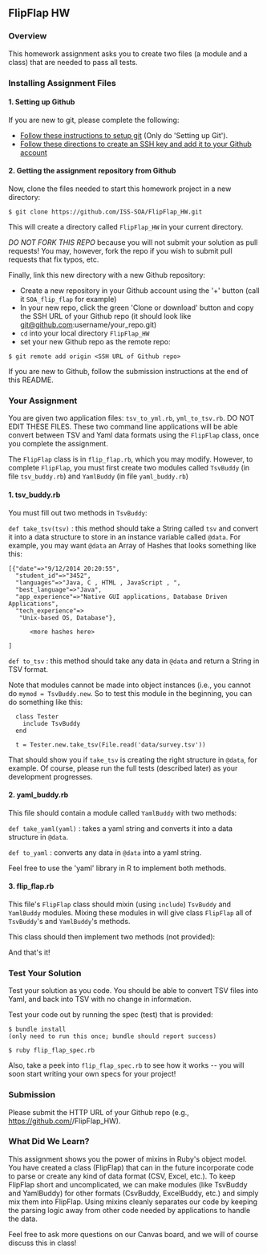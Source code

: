## FlipFlap HW

### Overview

This homework assignment asks you to create two files (a module and a class) that are needed to pass all tests.

### Installing Assignment Files

#### 1. Setting up Github
If you are new to git, please complete the following:

- [Follow these instructions to setup git](https://help.github.com/articles/set-up-git/) (Only do 'Setting up Git').
- [Follow these directions to create an SSH key and add it to your Github account](https://help.github.com/articles/generating-a-new-ssh-key-and-adding-it-to-the-ssh-agent/)

#### 2. Getting the assignment repository from Github
Now, clone the files needed to start this homework project in a new directory:

    $ git clone https://github.com/ISS-SOA/FlipFlap_HW.git

This will create a directory called `FlipFlap_HW` in your current directory.

*DO NOT FORK THIS REPO* because you will not submit your solution as pull requests! You may, however, fork the repo if you wish to submit pull requests that fix typos, etc.

Finally, link this new directory with a new Github repository:
- Create a new repository in your Github account using the '+' button (call it `SOA_flip_flap` for example)
- In your new repo, click the green 'Clone or download' button and copy the SSH URL of your Github repo (it should look like git@github.com:username/your_repo.git)
- `cd` into your local directory `FlipFlap_HW`
- set your new Github repo as the remote repo:

`$ git remote add origin <SSH URL of Github repo>`

If you are new to Github, follow the submission instructions at the end of this README.


### Your Assignment

You are given two application files: `tsv_to_yml.rb`, `yml_to_tsv.rb`. DO NOT EDIT THESE FILES. These two command line applications will be able convert between TSV and Yaml data formats using the `FlipFlap` class, once you complete the assignment.

The `FlipFlap` class is in `flip_flap.rb`, which you may modify.
However, to complete `FlipFlap`, you must first create two modules called `TsvBuddy` (in file `tsv_buddy.rb`) and `YamlBuddy` (in file `yaml_buddy.rb`)

#### 1. tsv_buddy.rb

You must fill out two methods in `TsvBuddy`:

`def take_tsv(tsv)` : this method should take a String called `tsv` and convert
it into a data structure to store in an instance variable called `@data`. For example, you may want `@data` an Array of Hashes that looks something like this:

```
[{"date"=>"9/12/2014 20:20:55",
  "student_id"=>"3452",
  "languages"=>"Java, C , HTML , JavaScript , ",
  "best_language"=>"Java",
  "app_experience"=>"Native GUI applications, Database Driven Applications",
  "tech_experience"=>
   "Unix-based OS, Database"},

      <more hashes here>

]
```

`def to_tsv` : this method should take any data in `@data` and return a String
in TSV format.

Note that modules cannot be made into object instances (i.e., you cannot do
`mymod = TsvBuddy.new`.  So to test this module in the beginning, you can do something like this:

```
  class Tester
    include TsvBuddy
  end

  t = Tester.new.take_tsv(File.read('data/survey.tsv'))
```

That should show you if `take_tsv` is creating the right structure in `@data`, for example. Of course, please run the full tests (described later) as your development progresses.

#### 2. yaml_buddy.rb

This file should contain a module called `YamlBuddy` with two methods:

`def take_yaml(yaml)` : takes a yaml string and converts it into a data structure in `@data`.

`def to_yaml` : converts any data in `@data` into a yaml string.

Feel free to use the 'yaml' library in R to implement both methods.

#### 3. flip_flap.rb

This file's `FlipFlap` class should mixin (using `include`) `TsvBuddy` and `YamlBuddy` modules.
Mixing these modules in will give class `FlipFlap` all of `TsvBuddy`'s and `YamlBuddy`'s methods.

This class should then implement two methods (not provided):

And that's it!

### Test Your Solution

Test your solution as you code. You should be able to convert TSV files into Yaml,
and back into TSV with no change in information.

Test your code out by running the spec (test) that is provided:

```
$ bundle install
(only need to run this once; bundle should report success)

$ ruby flip_flap_spec.rb
```

Also, take a peek into `flip_flap_spec.rb` to see how it works -- you will soon start writing your own specs for your project!

### Submission

Please submit the HTTP URL of your Github repo (e.g., https://github.com/<username>/FlipFlap_HW).

### What Did We Learn?

This assignment shows you the power of mixins in Ruby's object model.
You have created a class (FlipFlap) that can in the future incorporate code to
parse or create any kind of data format (CSV, Excel, etc.).
To keep FlipFlap short and uncomplicated, we can make modules (like TsvBuddy and YamlBuddy) for other formats (CsvBuddy, ExcelBuddy, etc.) and simply mix them into FlipFlap.
Using mixins cleanly separates our code by keeping the parsing logic away from other code needed by applications to handle the data.

Feel free to ask more questions on our Canvas board, and we will of course discuss this in class!
